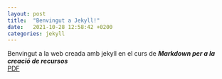 ```yaml
---
layout: post
title:  "Benvingut a Jekyll!"
date:   2021-10-28 12:58:42 +0200
categories: jekyll
---
```

Benvingut a la web creada amb jekyll en el curs de ***Markdown per a la creació de recursos***  
[PDF](../assets/2021-10-28-benvingut-a-jekyll.pdf)
